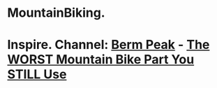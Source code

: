 # MountainBiking.
# Inspire. Channel: [Berm Peak](https://www.youtube.com/@SethsBikeHacks) - [The WORST Mountain Bike Part You STILL Use](https://youtu.be/vL1gXXba0Kk)

